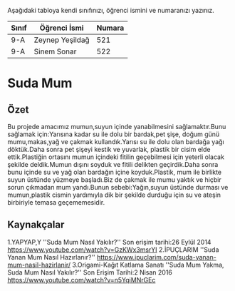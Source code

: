 

Aşağıdaki tabloya kendi sınıfınızı, öğrenci ismini ve numaranızı yazınız. 

Sınıf | Öğrenci İsmi  | Numara
-------|----------------|--------
9-A   | Zeynep Yeşildağ | 521
9-A  | Sinem Sonar | 522

#  Suda Mum
## Özet
Bu projede amacımız mumun,suyun içinde yanabilmesini sağlamaktır.Bunu sağlamak için:Yarısına kadar su ile dolu bir bardak,pet şişe, doğum günü mumu,makas,yağ ve çakmak kullandık.Yarısı su ile dolu olan bardağa yağı döktük.Daha sonra pet şişeyi kestik ve yuvarlak, plastik bir cisim elde ettik.Plastiğin ortasını mumun içindeki fitilin geçebilmesi için yeterli olacak şekilde deldik.Mumun dışını soyduk ve fitili delikten geçirdik.Daha sonra bunu içinde su ve yağ olan bardağın içine koyduk.Plastik, mum ile birlikte suyun üstünde yüzmeye başladı.Biz de çakmak ile mumu yaktık ve hiçbir sorun çıkmadan mum yandı.Bunun sebebi:Yağın,suyun üstünde durması ve mumun,plastik cismin yardımıyla dik bir şekilde durduğu için  su ve ateşin birbiriyle temasa geçememesidir.

## Kaynakçalar  
1.YAPYAP,Y ''Suda Mum Nasıl Yakılır?'' Son erişim tarihi:26 Eylül 2014
 https://www.youtube.com/watch?v=GzKWx3msrYI
2.İPUÇLARIM ''Suda Yanan Mum Nasıl Hazırlanır?'' 
 https://www.ipuclarim.com/suda-yanan-mum-nasil-hazirlanir/
3.Origami-Kağıt Katlama Sanatı ''Suda Mum Yakma, Suda Mum Nasıl Yakılır?'' Son Erişim Tarihi:2 Nisan 2016
 https://www.youtube.com/watch?v=n5YqiMNrGEc
